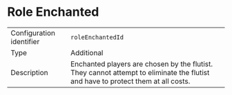 # Role Enchanted

|                          |                                                                                                                                  |
| ------------------------ | -------------------------------------------------------------------------------------------------------------------------------- |
| Configuration identifier | `roleEnchantedId`                                                                                                                |
| Type                     | Additional                                                                                                                       |
| Description              | Enchanted players are chosen by the flutist. They cannot attempt to eliminate the flutist and have to protect them at all costs. |
